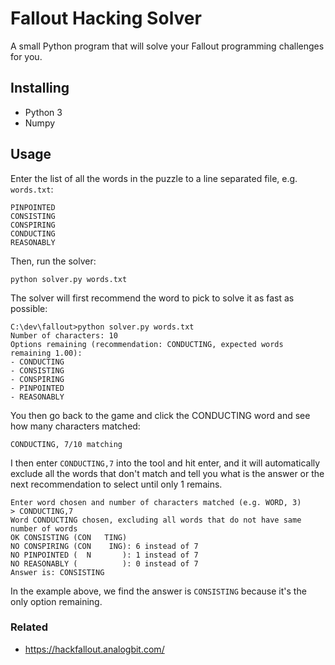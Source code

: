 # Fallout Hacking Solver

A small Python program that will solve your Fallout programming challenges for you.

## Installing
- Python 3
- Numpy

## Usage

Enter the list of all the words in the puzzle to a line separated file, e.g. `words.txt`:
```
PINPOINTED
CONSISTING
CONSPIRING
CONDUCTING
REASONABLY
```

Then, run the solver:
```
python solver.py words.txt
```

The solver will first recommend the word to pick to solve it as fast as possible:

```
C:\dev\fallout>python solver.py words.txt
Number of characters: 10
Options remaining (recommendation: CONDUCTING, expected words remaining 1.00):
- CONDUCTING
- CONSISTING
- CONSPIRING
- PINPOINTED
- REASONABLY
```

You then go back to the game and click the CONDUCTING word and see how many characters matched:

```
CONDUCTING, 7/10 matching
```

I then enter `CONDUCTING,7` into the tool and hit enter, and it will automatically exclude all the words that don't match and
tell you what is the answer or the next recommendation to select until only 1 remains.

```
Enter word chosen and number of characters matched (e.g. WORD, 3)
> CONDUCTING,7
Word CONDUCTING chosen, excluding all words that do not have same number of words
OK CONSISTING (CON   TING)
NO CONSPIRING (CON    ING): 6 instead of 7
NO PINPOINTED (  N       ): 1 instead of 7
NO REASONABLY (          ): 0 instead of 7
Answer is: CONSISTING
```

In the example above, we find the answer is `CONSISTING` because it's the only option remaining.

### Related
- https://hackfallout.analogbit.com/